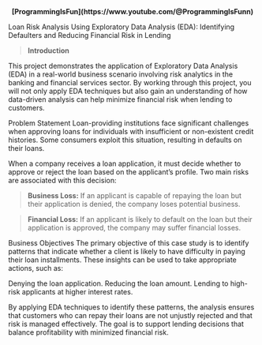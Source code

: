 
<center><b>[ProgrammingIsFun](https://www.youtube.com/@ProgrammingIsFunn)</b></center>

Loan Risk Analysis Using Exploratory Data Analysis (EDA): Identifying Defaulters and Reducing Financial Risk in Lending

> **Introduction**

This project demonstrates the application of Exploratory Data Analysis (EDA) in a real-world business scenario involving risk analytics in the banking and financial 
services sector. By working through this project, you will not only apply EDA techniques but also gain an understanding of how data-driven analysis can help minimize
financial risk when lending to customers.

Problem Statement Loan-providing institutions face significant challenges when approving loans for individuals with insufficient or non-existent credit histories.
Some consumers exploit this situation, resulting in defaults on their loans.

When a company receives a loan application, it must decide whether to approve or reject the loan based on the applicant’s profile.
Two main risks are associated with this decision:

> **Business Loss:** If an applicant is capable of repaying the loan but their application is denied, the company loses potential business.

> **Financial Loss:** If an applicant is likely to default on the loan but their application is approved, the company may suffer financial losses.

Business Objectives The primary objective of this case study is to identify patterns that indicate whether a client is likely to have difficulty
in paying their loan installments. These insights can be used to take appropriate actions, such as:

Denying the loan application. Reducing the loan amount. Lending to high-risk applicants at higher interest rates.

By applying EDA techniques to identify these patterns, the analysis ensures that customers who can repay their loans are not unjustly rejected and that 
risk is managed effectively. The goal is to support lending decisions that balance profitability with minimized financial risk.

